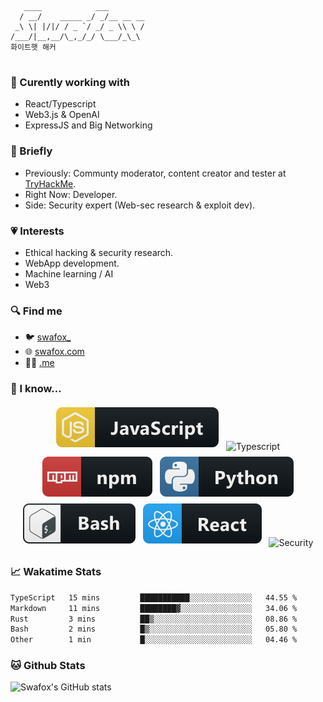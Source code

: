 ```
   ____            ___        
  / __/    _____ _/ _/__ __ __
 _\ \| |/|/ / _ `/ _/ _ \\ \ /
/___/|__,__/\_,_/_/ \___/_\_\ 
화이트햇 해커 
                              
```

### 📕 Curently working with
- React/Typescript
- Web3.js & OpenAI
- ExpressJS and Big Networking

### 🌟 Briefly
- Previously: Communty moderator, content creator and tester at [TryHackMe](https://tryhackme.com/).
- Right Now: Developer.
- Side: Security expert (Web-sec research & exploit dev).

### 💗 Interests
- Ethical hacking & security research.
- WebApp development.
- Machine learning / AI
- Web3

### 🔍 Find me
- 🐦 [swafox_](https://twitter.com/swafox_)
- 🌐 [swafox.com](https://swafox.com)
- 👨‍🚀 [.me](https://swafox.github.io/)

### 🤔 I know...

<p align="center">

  <!-- For more icons please follow  https://github.com/MikeCodesDotNET/ColoredBadges -->

  <img src="https://raw.githubusercontent.com/MikeCodesDotNET/ColoredBadges/master/svg/dev/languages/js.svg" alt="JS" style="margin:4px">
  <img src="https://badges.frapsoft.com/typescript/code/typescript-125x28.png?v=101" alt="Typescript" style="margin:4px">
  <img src="https://github.com/MikeCodesDotNET/ColoredBadges/raw/4a38660afb7be89a6032218589b4454a1285c7f8/svg/dev/services/npm.svg" alt="npm" style="margin:4px">
  <img src="https://raw.githubusercontent.com/MikeCodesDotNET/ColoredBadges/master/svg/dev/languages/python.svg" alt="Python" style="margin:4px">
  <img src="https://raw.githubusercontent.com/MikeCodesDotNET/ColoredBadges/master/svg/dev/tools/bash.svg" alt="Bash" style="margin:4px">
  <img src="https://raw.githubusercontent.com/MikeCodesDotNET/ColoredBadges/master/svg/dev/frameworks/react.svg" alt="React" style="margin:4px">
  <img src="https://raw.githubusercontent.com/Quadrified/Quadrified/master/assets/svg/dev/misc/security.svg" alt="Security" style="margin:4px">
   
### 📈 Wakatime Stats
<!--START_SECTION:waka-->

```txt
TypeScript   15 mins         ███████████░░░░░░░░░░░░░░   44.55 %
Markdown     11 mins         ████████▓░░░░░░░░░░░░░░░░   34.06 %
Rust         3 mins          ██▒░░░░░░░░░░░░░░░░░░░░░░   08.86 %
Bash         2 mins          █▒░░░░░░░░░░░░░░░░░░░░░░░   05.80 %
Other        1 min           █░░░░░░░░░░░░░░░░░░░░░░░░   04.46 %
```

<!--END_SECTION:waka-->

### 🐱 Github Stats
![Swafox's GitHub stats](https://github-readme-stats.vercel.app/api?username=Swafox&show_icons=true&theme=dracula)
